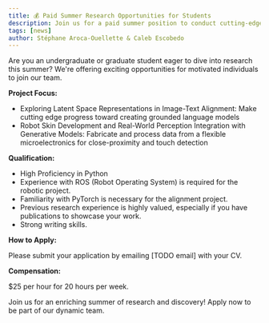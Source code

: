 ```yaml
---
title: 💰 Paid Summer Research Opportunities for Students
description: Join us for a paid summer position to conduct cutting-edge research.
tags: [news]
author: Stéphane Aroca-Ouellette & Caleb Escobedo
---
```

Are you an undergraduate or graduate student eager to dive into research this summer? We're offering exciting opportunities for motivated individuals to join our team.

**Project Focus:**

- Exploring Latent Space Representations in Image-Text Alignment: Make cutting edge progress toward creating grounded language models
- Robot Skin Development and Real-World Perception Integration with Generative Models: Fabricate and process data from a flexible microelectronics for close-proximity and touch detection

**Qualification:**
- High Proficiency in Python
- Experience with ROS (Robot Operating System) is required for the robotic project.
- Familiarity with PyTorch is necessary for the alignment project.
- Previous research experience is highly valued, especially if you have publications to showcase your work.
- Strong writing skills.

**How to Apply:**

Please submit your application by emailing [TODO email] with your CV.

**Compensation:**
  
$25 per hour for 20 hours per week.


Join us for an enriching summer of research and discovery! Apply now to be part of our dynamic team.

